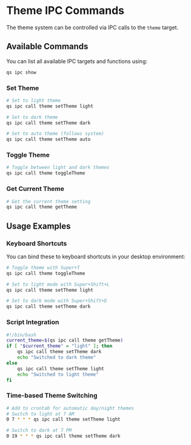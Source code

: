 # Theme IPC Commands

The theme system can be controlled via IPC calls to the `theme` target.

## Available Commands

You can list all available IPC targets and functions using:
```bash
qs ipc show
```

### Set Theme

```bash
# Set to light theme
qs ipc call theme setTheme light

# Set to dark theme  
qs ipc call theme setTheme dark

# Set to auto theme (follows system)
qs ipc call theme setTheme auto
```

### Toggle Theme

```bash
# Toggle between light and dark themes
qs ipc call theme toggleTheme
```

### Get Current Theme

```bash
# Get the current theme setting
qs ipc call theme getTheme
```

## Usage Examples

### Keyboard Shortcuts

You can bind these to keyboard shortcuts in your desktop environment:

```bash
# Toggle theme with Super+T
qs ipc call theme toggleTheme

# Set to light mode with Super+Shift+L
qs ipc call theme setTheme light

# Set to dark mode with Super+Shift+D
qs ipc call theme setTheme dark
```

### Script Integration

```bash
#!/bin/bash
current_theme=$(qs ipc call theme getTheme)
if [ "$current_theme" = "light" ]; then
    qs ipc call theme setTheme dark
    echo "Switched to dark theme"
else
    qs ipc call theme setTheme light
    echo "Switched to light theme"
fi
```

### Time-based Theme Switching

```bash
# Add to crontab for automatic day/night themes
# Switch to light at 7 AM
0 7 * * * qs ipc call theme setTheme light

# Switch to dark at 7 PM  
0 19 * * * qs ipc call theme setTheme dark
```
